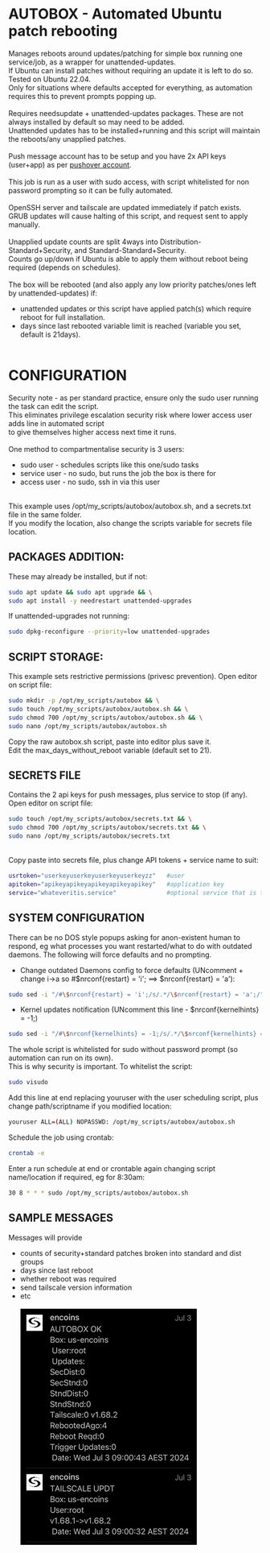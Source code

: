 # AUTOBOX - Automated Ubuntu patch rebooting<br>
Manages reboots around updates/patching for simple box running one service/job, as a wrapper for unattended-updates.<br>
If Ubuntu can install patches without requiring an update it is left to do so.  Tested on Ubuntu 22.04.<br>
Only for situations where defaults accepted for everything, as automation requires this to prevent prompts popping up.<br><br>
Requires needsupdate + unattended-updates packages.  These are not always installed by default so may need to be added.<br>
Unattended updates has to be installed+running and this script will maintain the reboots/any unapplied patches.<br><br>
Push message account has to be setup and you have 2x API keys (user+app) as per [pushover account](https://github.com/bnchk/UbuntuAutomation/tree/main/push-message-setup).<br><br>
This job is run as a user with sudo access, with script whitelisted for non password prompting so it can be fully automated.<br><br>
OpenSSH server and tailscale are updated immediately if patch exists.<br>
GRUB updates will cause halting of this script, and request sent to apply manually.<br><br>
Unapplied update counts are split 4ways into Distribution-Standard+Security, and Standard-Standard+Security.<br>
Counts go up/down if Ubuntu is able to apply them without reboot being required (depends on schedules).<br><br>
The box will be rebooted (and also apply any low priority patches/ones left by unattended-updates) if:
* unattended updates or this script have applied patch(s) which require reboot for full installation.
* days since last rebooted variable limit is reached (variable you set, default is 21days).<br><br>

# CONFIGURATION
Security note - as per standard practice, ensure only the sudo user running the task can edit the script.<br>
This eliminates privilege escalation security risk where lower access user adds line in automated script<br>
to give themselves higher access next time it runs.<br><br>
One method to compartmentalise security is 3 users:
* sudo user - schedules scripts like this one/sudo tasks
* service user - no sudo, but runs the job the box is there for
* access user - no sudo, ssh in via this user
<br>
This example uses /opt/my_scripts/autobox/autobox.sh, and a secrets.txt file in the same folder.<br>
If you modify the location, also change the scripts variable for secrets file location.<br>

## PACKAGES ADDITION:
These may already be installed, but if not:
```bash
sudo apt update && sudo apt upgrade && \
sudo apt install -y needrestart unattended-upgrades
```
If unattended-upgrades not running:
```bash
sudo dpkg-reconfigure --priority=low unattended-upgrades
```

## SCRIPT STORAGE:
This example sets restrictive permissions (privesc prevention).  Open editor on script file:
```bash
sudo mkdir -p /opt/my_scripts/autobox && \
sudo touch /opt/my_scripts/autobox/autobox.sh && \
sudo chmod 700 /opt/my_scripts/autobox/autobox.sh && \
sudo nano /opt/my_scripts/autobox/autobox.sh
```
Copy the raw autobox.sh script, paste into editor plus save it.<br>
Edit the max_days_without_reboot variable (default set to 21).

## SECRETS FILE
Contains the 2 api keys for push messages, plus service to stop (if any).<br>
Open editor on script file:
```bash
sudo touch /opt/my_scripts/autobox/secrets.txt && \
sudo chmod 700 /opt/my_scripts/autobox/secrets.txt && \
sudo nano /opt/my_scripts/autobox/secrets.txt
```
<br>Copy paste into secrets file, plus change API tokens + service name to suit:
```bash
usrtoken="userkeyuserkeyuserkeyuserkeyzz"   #user
apitoken="apikeyapikeyapikeyapikeyapikey"   #application key
service="whateveritis.service"              #optional service that is to be stopped
```

## SYSTEM CONFIGURATION 
There can be no DOS style popups asking for anon-existent human to respond, eg what processes you want restarted/what to do with outdated daemons.  The following will force defaults and no prompting.
* Change outdated Daemons config to force defaults (UNcomment + change i->a so #$nrconf{restart} = 'i';  ==> $nrconf{restart} = 'a'):
```bash
sudo sed -i "/#\$nrconf{restart} = 'i';/s/.*/\$nrconf{restart} = 'a';/" /etc/needrestart/needrestart.conf
```
* Kernel updates notification (UNcomment this line - $nrconf{kernelhints} = -1;)
```bash
sudo sed -i "/#\$nrconf{kernelhints} = -1;/s/.*/\$nrconf{kernelhints} = -1;/" /etc/needrestart/needrestart.conf
```
The whole script is whitelisted for sudo without password prompt (so automation can run on its own).<br>
This is why security is important.  To whitelist the script:
```bash
sudo visudo
```
Add this line at end replacing youruser with the user scheduling script, plus change path/scriptname if you modified location:<br>
```bash
youruser ALL=(ALL) NOPASSWD: /opt/my_scripts/autobox/autobox.sh
```
Schedule the job using crontab:
```bash
crontab -e
```
Enter a run schedule at end or crontable again changing script name/location if required, eg for 8:30am:<br>
```bash
30 8 * * * sudo /opt/my_scripts/autobox/autobox.sh
```

## SAMPLE MESSAGES
Messages will provide 
* counts of security+standard patches broken into standard and dist groups
* days since last reboot
* whether reboot was required
* send tailscale version information
* etc<br><br>
![sample_message1](./assets/sample_msgs1sml.png) <br>

